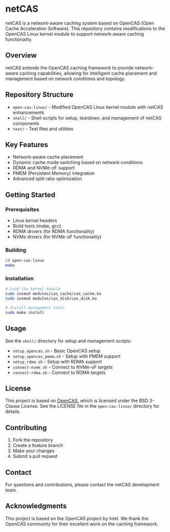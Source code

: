 # netCAS

netCAS is a network-aware caching system based on OpenCAS (Open Cache Acceleration Software). This repository contains modifications to the OpenCAS Linux kernel module to support network-aware caching functionality.

## Overview

netCAS extends the OpenCAS caching framework to provide network-aware caching capabilities, allowing for intelligent cache placement and management based on network conditions and topology.

## Repository Structure

- `open-cas-linux/` - Modified OpenCAS Linux kernel module with netCAS enhancements
- `shell/` - Shell scripts for setup, teardown, and management of netCAS components
- `test/` - Test files and utilities

## Key Features

- Network-aware cache placement
- Dynamic cache mode switching based on network conditions
- RDMA and NVMe-oF support
- PMEM (Persistent Memory) integration
- Advanced split ratio optimization

## Getting Started

### Prerequisites

- Linux kernel headers
- Build tools (make, gcc)
- RDMA drivers (for RDMA functionality)
- NVMe drivers (for NVMe-oF functionality)

### Building

```bash
cd open-cas-linux
make
```

### Installation

```bash
# Load the kernel module
sudo insmod modules/cas_cache/cas_cache.ko
sudo insmod modules/cas_disk/cas_disk.ko

# Install management tools
sudo make install
```

## Usage

See the `shell/` directory for setup and management scripts:

- `setup_opencas.sh` - Basic OpenCAS setup
- `setup_opencas_pmem.sh` - Setup with PMEM support
- `setup_rdma.sh` - Setup with RDMA support
- `connect-nvme.sh` - Connect to NVMe-oF targets
- `connect-rdma.sh` - Connect to RDMA targets

## License

This project is based on [OpenCAS](https://github.com/Open-CAS/open-cas-linux), which is licensed under the BSD 3-Clause License. See the LICENSE file in the `open-cas-linux/` directory for details.

## Contributing

1. Fork the repository
2. Create a feature branch
3. Make your changes
4. Submit a pull request

## Contact

For questions and contributions, please contact the netCAS development team.

## Acknowledgments

This project is based on the OpenCAS project by Intel. We thank the OpenCAS community for their excellent work on the caching framework.
